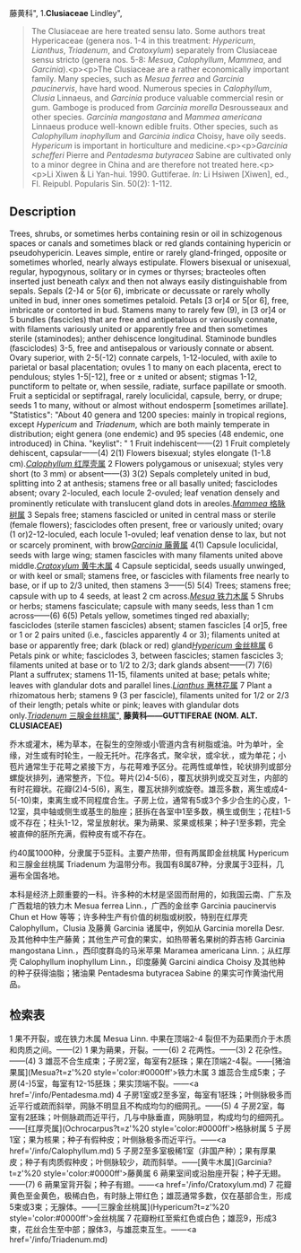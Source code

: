 藤黄科",
1.**Clusiaceae** Lindley",

> The Clusiaceae are here treated sensu lato. Some authors treat Hypericaceae (genera nos. 1-4 in this treatment: *Hypericum*, *Lianthus*, *Triadenum*, and *Cratoxylum*) separately from Clusiaceae sensu stricto (genera nos. 5-8: *Mesua*, *Calophyllum*, *Mammea*, and *Garcinia*).&lt;p&gt;&lt;p&gt;The Clusiaceae are a rather economically important family. Many species, such as *Mesua ferrea* and *Garcinia paucinervis*, have hard wood. Numerous species in *Calophyllum*, *Clusia* Linnaeus, and *Garcinia* produce valuable commercial resin or gum. Gamboge is produced from *Garcinia morella* Desrousseaux and other species. *Garcinia mangostana* and *Mammea americana* Linnaeus produce well-known edible fruits. Other species, such as *Calophyllum inophyllum* and *Garcinia indica* Choisy, have oily seeds. *Hypericum* is important in horticulture and medicine.&lt;p&gt;&lt;p&gt;*Garcinia schefferi* Pierre and *Pentadesma butyracea* Sabine are cultivated only to a minor degree in China and are therefore not treated here.&lt;p&gt;&lt;p&gt;Li Xiwen &amp; Li Yan-hui. 1990. Guttiferae. *In:* Li Hsiwen [Xiwen], ed., Fl. Reipubl. Popularis Sin. 50(2): 1-112.

## Description
Trees, shrubs, or sometimes herbs containing resin or oil in schizogenous spaces or canals and sometimes black or red glands containing hypericin or pseudohypericin. Leaves simple, entire or rarely gland-fringed, opposite or sometimes whorled, nearly always estipulate. Flowers bisexual or unisexual, regular, hypogynous, solitary or in cymes or thyrses; bracteoles often inserted just beneath calyx and then not always easily distinguishable from sepals. Sepals (2-)4 or 5(or 6), imbricate or decussate or rarely wholly united in bud, inner ones sometimes petaloid. Petals [3 or]4 or 5[or 6], free, imbricate or contorted in bud. Stamens many to rarely few (9), in [3 or]4 or 5 bundles (fascicles) that are free and antipetalous or variously connate, with filaments variously united or apparently free and then sometimes sterile (staminodes); anther dehiscence longitudinal. Staminode bundles (fasciclodes) 3-5, free and antisepalous or variously connate or absent. Ovary superior, with 2-5(-12) connate carpels, 1-12-loculed, with axile to parietal or basal placentation; ovules 1 to many on each placenta, erect to pendulous; styles 1-5[-12], free or ± united or absent; stigmas 1-12, punctiform to peltate or, when sessile, radiate, surface papillate or smooth. Fruit a septicidal or septifragal, rarely loculicidal, capsule, berry, or drupe; seeds 1 to many, without or almost without endosperm [sometimes arillate].
  "Statistics": "About 40 genera and 1200 species: mainly in tropical regions, except *Hypericum* and *Triadenum*, which are both mainly temperate in distribution; eight genera (one endemic) and 95 species (48 endemic, one introduced) in China.
  "keylist": "
1 Fruit indehiscent——(2)
1 Fruit completely dehiscent, capsular——(4)
2(1) Flowers bisexual; styles elongate (1-1.8 cm).[*Calophyllum* 红厚壳属](Calophyllum.md)
2 Flowers polygamous or unisexual; styles very short (to 3 mm) or absent——(3)
3(2) Sepals completely united in bud, splitting into 2 at anthesis; stamens free or all basally united; fasciclodes absent; ovary 2-loculed, each locule 2-ovuled; leaf venation densely and prominently reticulate with translucent gland dots in areoles.[*Mammea* 格脉树属](Mammea.md)
3 Sepals free; stamens fascicled or united in central mass or sterile (female flowers); fasciclodes often present, free or variously united; ovary (1 or)2-12-loculed, each locule 1-ovuled; leaf venation dense to lax, but not or scarcely prominent, with brow[*Garcinia* 藤黄属](Garcinia.md)
4(1) Capsule loculicidal, seeds with large wing; stamen fascicles with many filaments united above middle.[*Cratoxylum* 黄牛木属](Cratoxylum.md)
4 Capsule septicidal, seeds usually unwinged, or with keel or small; stamens free, or fascicles with filaments free nearly to base, or if up to 2/3 united, then stamens 3——(5)
5(4) Trees; stamens free; capsule with up to 4 seeds, at least 2 cm across.[*Mesua* 铁力木属](Mesua.md)
5 Shrubs or herbs; stamens fasciculate; capsule with many seeds, less than 1 cm across——(6)
6(5) Petals yellow, sometimes tinged red abaxially; fasciclodes (sterile stamen fascicles) absent; stamen fascicles [4 or]5, free or 1 or 2 pairs united (i.e., fascicles apparently 4 or 3); filaments united at base or apparently free; dark (black or red) gland[*Hypericum* 金丝桃属](Hypericum.md)
6 Petals pink or white; fasciclodes 3, between fascicles; stamen fascicles 3; filaments united at base or to 1/2 to 2/3; dark glands absent——(7)
7(6) Plant a suffrutex; stamens 11-15, filaments united at base; petals white; leaves with glandular dots and parallel lines.[*Lianthus* 惠林花属](Lianthus.md)
7 Plant a rhizomatous herb; stamens 9 (3 per fascicle), filaments united for 1/2 or 2/3 of their length; petals white or pink; leaves with glandular dots only.[*Triadenum* 三腺金丝桃属",](Triadenum.md)
**藤黄科——GUTTIFERAE (NOM. ALT. CLUSIACEAE)**

乔木或灌木，稀为草本，在裂生的空隙或小管道内含有树脂或油。叶为单叶，全缘，对生或有时轮生，一般无托叶。花序各式，聚伞状，或伞状.，或为单花；小苞片通常生于花萼之紧接下方，与花萼难予区分。花两性或单性，轮状排列或部分螺旋状排列，通常整齐，下位。萼片(2)4-5(6），覆瓦状排列或交互对生，内部的有时花瓣状。花瓣(2)4-5(6)，离生，覆瓦状排列或旋卷。雄蕊多数，离生或成4-5(-10)束，束离生或不同程度合生。子房上位，通常有5或3个多少合生的心皮，1-12室，具中轴或侧生或基生的胎座；胚拆在各室中1至多数，横生或倒生；花柱1-5或不存在；柱头1-12，常呈放射状。果为蒴果、浆果或核果；种子1至多颗，完全被直伸的胚所充满，假种皮有或不存在。

约40属1000种，分隶属于5亚科。主要产热带，但有两属即金丝桃属 Hypericum 和三腺金丝桃属 Triadenum 为温带分布。我国有8属87种，分隶属于3亚科，几遍布全国各地。

本科是经济上颇重要的一科。许多种的木材是坚固而耐用的，如我国云南、广东及广西栽培的铁力木 Mesua ferrea Linn.，广西的金丝李 Garcinia paucinervis Chun et How 等等；许多种生产有价值的树脂或树胶，特别在红厚壳 Calophyllum，Clusia 及藤黄 Garcinia 诸属中，例如从 Garcinia morella Desr. 及其他种中生产藤黄；其他生产可食的果实，如热带著名果树的莽吉柿 Garcinia mangostana Linn.，西印度群岛的马米苹果 Maramea americana Linn.；从红厚壳 Calophyllum inophyllum Linn.，印度藤黄 Garcini aindica Choisy 及其他种的种子获得油脂；猪油果 Pentadesma butyracea Sabine 的果实可作黄油代用品。

## 检索表

1 果不开裂，或在铁力木属 Mesua Linn. 中果在顶端2-4 裂但不为茹果而介于木质和肉质之间。——(2)
1 果为蒴果，开裂。——(6)
2 花两性。——(3)
2 花杂性。——(4)
3 雄蕊不合生成束；子房2室，每室有2胚珠；果在顶端2-4裂。——[猪油果属](Mesua?t=z'%20 style='color:#0000ff'>铁力木属</a>
3 雄蕊合生成5束；子房(4-)5室，每室有12-15胚珠；果实顶端不裂。——<a href='/info/Pentadesma.md)
4 子房1室或2至多室，每室有1胚珠；叶侧脉极多而近平行或疏而斜举，网脉不明显且不构成均匀的细网孔。——(5)
4 子房2室，每室有2胚珠；叶侧脉疏而近平行，几与中脉垂直，网脉明显，构成均匀的细网孔。——[红厚壳属](Ochrocarpus?t=z'%20 style='color:#0000ff'>格脉树属</a>
5 子房1室；果为核果；种子有假种皮；叶侧脉极多而近平行。——<a href='/info/Calophyllum.md)
5 子房2至多室极稀1室（非国产种）；果有厚果皮；种子有肉质假种皮；叶侧脉较少，疏而斜举。——[黄牛木属](Garcinia?t=z'%20 style='color:#0000ff'>藤黄属</a>
6 蒴果室间或沿胎座开裂；种子无翅。——(7)
6 蒴果室背开裂；种子有翅。——<a href='/info/Cratoxylum.md)
7 花瓣黄色至金黄色，极稀白色，有时脉上带红色；雄蕊通常多数，仅在基部合生，形成5束或3束；无腺体。——[三腺金丝桃属](Hypericum?t=z'%20 style='color:#0000ff'>金丝桃属</a>
7 花瓣粉红至紫红色或白色；雄蕊9，形成3束，花丝合生至中部；腺体3，与雄蕊束互生。——<a href='/info/Triadenum.md)
